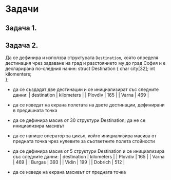 # Задачи

## Задача 1.


## Задача 2.
Да се дефинира и използва структурата `Destination`, 
която определя дестинация чрез задаване на град и разстоянието му до град София 
и е декларирана по-следния начин:
	struct Destination {
		char city[32];
		int kilomenters;	
	};

- да се създадат две дестинации и се инициализират със следните данни:
| destination | kilometers |
| Plovdiv     | 165 |
| Varna       | 469 |

- да се изведат на екрана полетата на двете дестинации, дефинирани в предишната точка

- да се дефинира масив от 30 структури Destination; да не се инициализира масивът

- да се напише оператор за цикъл, който инициализира масива от предната точка чрез нулевите за 
съответните полета стойности

- да се дефинира масив от 5 структури Destination и се инициализира със следните данни:
| destination | kilometers |
| Plovdiv     | 165 |
| Varna       | 469 |
| Burgas      | 393 |
| Vidin       | 199 |
| Dobrich     | 512 |

- да се изведе на екрана масивът от предната точка